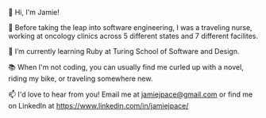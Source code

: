 👋	Hi, I'm Jamie! 

🧬	Before taking the leap into software engineering, I was a traveling nurse, working at oncology clinics across 5 different states and 7 different facilites.

🌱	I’m currently learning Ruby at Turing School of Software and Design.

📚	When I'm not coding, you can usually find me curled up with a novel, riding my bike, or traveling somewhere new. 

📫	I'd love to hear from you! Email me at jamiejpace@gmail.com or find me on LinkedIn at https://www.linkedin.com/in/jamiejpace/

<!---
jamiejpace/jamiejpace is a ✨ special ✨ repository because its `README.md` (this file) appears on your GitHub profile.
You can click the Preview link to take a look at your changes.
--->
